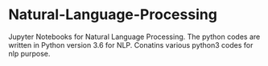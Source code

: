 # Natural-Language-Processing
Jupyter Notebooks for Natural Language Processing.
The python codes are written in Python version 3.6 for NLP.
Conatins various python3 codes for nlp purpose.
